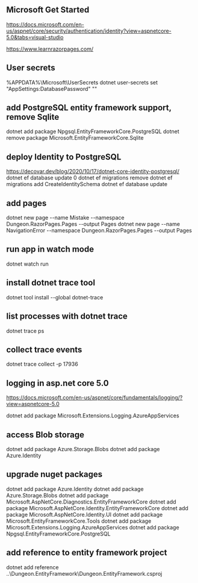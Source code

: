 ## Microsoft Get Started
https://docs.microsoft.com/en-us/aspnet/core/security/authentication/identity?view=aspnetcore-5.0&tabs=visual-studio

https://www.learnrazorpages.com/

## User secrets
%APPDATA%\Microsoft\UserSecrets
dotnet user-secrets set "AppSettings:DatabasePassword" "<password>"

## add PostgreSQL entity framework support, remove Sqlite
dotnet add package Npgsql.EntityFrameworkCore.PostgreSQL
dotnet remove package Microsoft.EntityFrameworkCore.Sqlite

## deploy Identity to PostgreSQL
https://decovar.dev/blog/2020/10/17/dotnet-core-identity-postgresql/
dotnet ef database update 0
dotnet ef migrations remove
dotnet ef migrations add CreateIdentitySchema
dotnet ef database update

## add pages
dotnet new page --name Mistake --namespace Dungeon.RazorPages.Pages --output Pages
dotnet new page --name NavigationError --namespace Dungeon.RazorPages.Pages --output Pages

## run app in watch mode
dotnet watch run

## install dotnet trace tool
dotnet tool install --global dotnet-trace

## list processes with dotnet trace
dotnet trace ps

## collect trace events
dotnet trace collect -p 17936

## logging in asp.net core 5.0
https://docs.microsoft.com/en-us/aspnet/core/fundamentals/logging/?view=aspnetcore-5.0

dotnet add package Microsoft.Extensions.Logging.AzureAppServices

## access Blob storage
dotnet add package Azure.Storage.Blobs
dotnet add package Azure.Identity

## upgrade nuget packages
dotnet add package Azure.Identity
dotnet add package Azure.Storage.Blobs
dotnet add package Microsoft.AspNetCore.Diagnostics.EntityFrameworkCore
dotnet add package Microsoft.AspNetCore.Identity.EntityFrameworkCore
dotnet add package Microsoft.AspNetCore.Identity.UI
dotnet add package Microsoft.EntityFrameworkCore.Tools
dotnet add package Microsoft.Extensions.Logging.AzureAppServices
dotnet add package Npgsql.EntityFrameworkCore.PostgreSQL

## add reference to entity framework project
dotnet add reference ..\Dungeon.EntityFramework\Dungeon.EntityFramework.csproj
